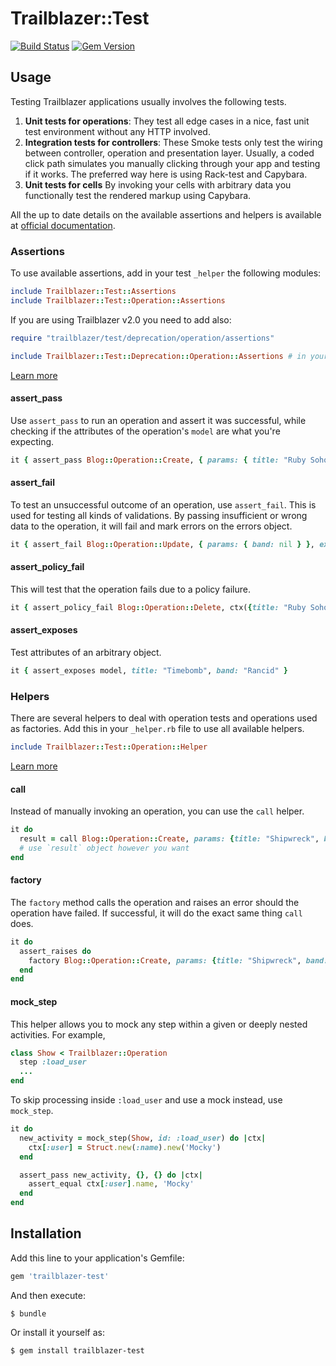 # Trailblazer::Test

[![Build Status](https://travis-ci.org/trailblazer/trailblazer-test.svg)](https://travis-ci.org/trailblazer/trailblazer-test)
[![Gem Version](https://badge.fury.io/rb/trailblazer-test.svg)](http://badge.fury.io/rb/trailblazer-test)

## Usage

Testing Trailblazer applications usually involves the following tests.

1. **Unit tests for operations**: They test all edge cases in a nice, fast unit test environment without any HTTP involved.
2. **Integration tests for controllers**: These Smoke tests only test the wiring between controller, operation and presentation   layer. Usually, a coded click path simulates you manually clicking through your app and testing if it works. The preferred way    here is using Rack-test and Capybara.
3. **Unit tests for cells** By invoking your cells with arbitrary data you functionally test the rendered markup using Capybara.

All the up to date details on the available assertions and helpers is available at [official documentation](http://2019.trailblazer.to/2.1/docs/trailblazer.html#trailblazer-test).

### Assertions

To use available assertions, add in your test `_helper` the following modules:

```ruby
include Trailblazer::Test::Assertions
include Trailblazer::Test::Operation::Assertions
```

If you are using Trailblazer v2.0 you need to add also:

```ruby
require "trailblazer/test/deprecation/operation/assertions"

include Trailblazer::Test::Deprecation::Operation::Assertions # in your test class
```

[Learn more](http://2019.trailblazer.to/2.1/docs/trailblazer.html#trailblazer-test-assertions)

#### assert_pass

Use `assert_pass` to run an operation and assert it was successful, while checking if the attributes of the operation's `model` are what you're expecting.

```ruby
it { assert_pass Blog::Operation::Create, { params: { title: "Ruby Soho" } }, title: "Ruby Soho" }
```

#### assert_fail

To test an unsuccessful outcome of an operation, use `assert_fail`. This is used for testing all kinds of validations. By passing insufficient or wrong data to the operation, it will fail and mark errors on the errors object.

```ruby
it { assert_fail Blog::Operation::Update, { params: { band: nil } }, expected_errors: [:band] }
```

#### assert_policy_fail

This will test that the operation fails due to a policy failure.

```ruby
it { assert_policy_fail Blog::Operation::Delete, ctx({title: "Ruby Soho"}, current_user: not_allowed_user) }
```

#### assert_exposes

Test attributes of an arbitrary object.

```ruby
it { assert_exposes model, title: "Timebomb", band: "Rancid" }
```

### Helpers

There are several helpers to deal with operation tests and operations used as factories.
Add this in your `_helper.rb` file to use all available helpers.

```ruby
include Trailblazer::Test::Operation::Helper
```

[Learn more](http://2019.trailblazer.to/2.1/docs/trailblazer.html#trailblazer-test-helpers)

#### call

Instead of manually invoking an operation, you can use the `call` helper.

```ruby
it do
  result = call Blog::Operation::Create, params: {title: "Shipwreck", band: "Rancid"}
  # use `result` object however you want
end
```

#### factory

The `factory` method calls the operation and raises an error should the operation have failed. If successful, it will do the exact same thing `call` does.

```ruby
it do
  assert_raises do
    factory Blog::Operation::Create, params: {title: "Shipwreck", band: "The Chats"}
  end
end
```

#### mock_step

This helper allows you to mock any step within a given or deeply nested activities. For example,

```ruby
class Show < Trailblazer::Operation
  step :load_user
  ...
end
```

To skip processing inside `:load_user` and use a mock instead, use `mock_step`.

```ruby
it do
  new_activity = mock_step(Show, id: :load_user) do |ctx|
    ctx[:user] = Struct.new(:name).new('Mocky')
  end

  assert_pass new_activity, {}, {} do |ctx|
    assert_equal ctx[:user].name, 'Mocky'
  end
end
```

## Installation

Add this line to your application's Gemfile:

```ruby
gem 'trailblazer-test'
```

And then execute:

    $ bundle

Or install it yourself as:

    $ gem install trailblazer-test

